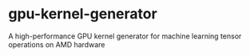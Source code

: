 # gpu-kernel-generator
A high-performance GPU kernel generator for machine learning tensor operations on AMD hardware
